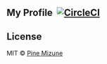 ## My Profile &nbsp;[![CircleCI](https://circleci.com/gh/pine/profile/tree/main.svg?style=shield)](https://circleci.com/gh/pine/profile/tree/main)

## License
MIT &copy; [Pine Mizune](https://profile.pine.moe/)

